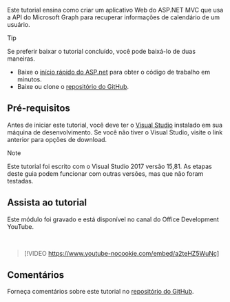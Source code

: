 <!-- markdownlint-disable MD002 MD041 -->

Este tutorial ensina como criar um aplicativo Web do ASP.NET MVC que usa a API do Microsoft Graph para recuperar informações de calendário de um usuário.

> [!TIP]
> Se preferir baixar o tutorial concluído, você pode baixá-lo de duas maneiras.
>
> - Baixe o [início rápido do ASP.net](https://developer.microsoft.com/graph/quick-start?platform=option-dotnet) para obter o código de trabalho em minutos.
> - Baixe ou clone o [repositório do GitHub](https://github.com/microsoftgraph/msgraph-training-aspnetmvcapp).

## <a name="prerequisites"></a>Pré-requisitos

Antes de iniciar este tutorial, você deve ter o [Visual Studio](https://visualstudio.microsoft.com/vs/) instalado em sua máquina de desenvolvimento. Se você não tiver o Visual Studio, visite o link anterior para opções de download.

> [!NOTE]
> Este tutorial foi escrito com o Visual Studio 2017 versão 15,81. As etapas deste guia podem funcionar com outras versões, mas que não foram testadas.

## <a name="watch-the-tutorial"></a>Assista ao tutorial

Este módulo foi gravado e está disponível no canal do Office Development YouTube.

<!-- markdownlint-disable MD033 MD034 -->
<br/>

> [!VIDEO https://www.youtube-nocookie.com/embed/a2teHZ5WuNc]
<!-- markdownlint-enable MD033 MD034 -->

## <a name="feedback"></a>Comentários

Forneça comentários sobre este tutorial no [repositório do GitHub](https://github.com/microsoftgraph/msgraph-training-aspnetmvcapp).
